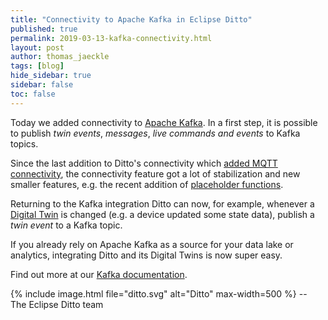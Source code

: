 ```yaml
---
title: "Connectivity to Apache Kafka in Eclipse Ditto"
published: true
permalink: 2019-03-13-kafka-connectivity.html
layout: post
author: thomas_jaeckle
tags: [blog]
hide_sidebar: true
sidebar: false
toc: false
---
```


Today we added connectivity to [Apache Kafka](https://kafka.apache.org/). In a first step, it is possible to publish
*twin events*, *messages*, *live commands and events* to Kafka topics.

Since the last addition to Ditto's connectivity which [added MQTT connectivity](2018-10-16-example-mqtt-bidirectional.html),
the connectivity feature got a lot of stabilization and new smaller features, e.g. the recent addition of 
[placeholder functions](basic-placeholders.html#function-expressions).

Returning to the Kafka integration Ditto can now, for example, whenever a [Digital Twin](intro-digitaltwins.html) is 
changed (e.g. a device updated some state data), publish a *twin event* to a Kafka topic.

If you already rely on Apache Kafka as a source for your data lake or analytics, integrating Ditto and its Digital Twins
is now super easy.

Find out more at our [Kafka documentation](connectivity-protocol-bindings-kafka2.html).


{% include image.html file="ditto.svg" alt="Ditto" max-width=500 %}
--<br/>
The Eclipse Ditto team
